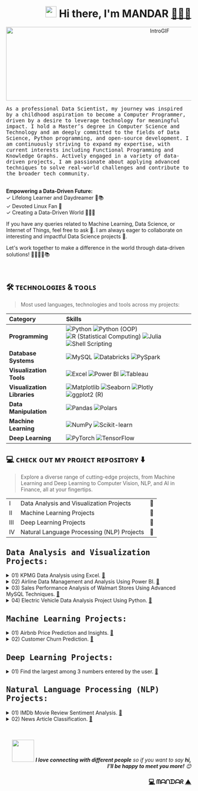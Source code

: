 <h1 align="Right"><img src="https://raw.githubusercontent.com/aemmadi/aemmadi/master/wave.gif" width="30px"> Hi there, I'm MANDAR <a href="#-ᴄʜᴇᴄᴋ-ᴏᴜᴛ-ᴍʏ-ᴘʀᴏᴊᴇᴄᴛ-ʀᴇᴘᴏꜱɪᴛᴏʀʏ-%EF%B8%8F">🧑🏽‍💻</a></h1>


<p align="center">
  <img src="https://github.com/MandarKURUNDWADE/MandarKURUNDWADE/blob/main/IntroGIF_speed.gif" alt="IntroGIF" width="820" height="200">
</p>


<samp>
As a professional Data Scientist, my journey was inspired by a childhood aspiration to become a Computer Programmer, driven by a desire to leverage technology for meaningful impact. I hold a Master’s degree in Computer Science and Technology and am deeply committed to the fields of Data Science, Python programming, and open-source development. I am continuously striving to expand my expertise, with current interests including Functional Programming and Knowledge Graphs. Actively engaged in a variety of data-driven projects, I am passionate about applying advanced techniques to solve real-world challenges and contribute to the broader tech community.
</samp>
<br><br>

**Empowering a Data-Driven Future:** <br>
✓ Lifelong Learner and Daydreamer 🌱📚 <br>
✓ Devoted Linux Fan 🐧 <br>
✓ Creating a Data-Driven World 🌋🏃‍♂️ <br>

If you have any queries related to Machine Learning, Data Science, or Internet of Things, feel free to ask 💬. I am always eager to collaborate on interesting and impactful Data Science projects 👯.

Let's work together to make a difference in the world through data-driven solutions! 🌋🏃‍♂️🌱📚

<br>

<h2 align="Left">🛠 ᴛᴇᴄʜɴᴏʟᴏɢɪᴇꜱ & ᴛᴏᴏʟꜱ</h2>

> Most used languages, technologies and tools across my projects:

| Category               | Skills |
|:-----------------------|:-------|
| **Programming**         | ![Python](https://img.shields.io/badge/Python-3776AB?style=flat&logo=python&logoColor=white) ![Python (OOP)](https://img.shields.io/badge/Python_(OOP)-3776AB?style=flat&logo=python&logoColor=white) ![R (Statistical Computing)](https://img.shields.io/badge/R_(Statistical_Computing)-276DC3?style=flat&logo=r&logoColor=white) ![Julia](https://img.shields.io/badge/Julia-9558B2?style=flat&logo=julia&logoColor=white) ![Shell Scripting](https://img.shields.io/badge/Shell_Scripting-4EAA25?style=flat&logo=gnu-bash&logoColor=white) |
| **Database Systems**    | ![MySQL](https://img.shields.io/badge/MySQL-4479A1?style=flat&logo=mysql&logoColor=white) ![Databricks](https://img.shields.io/badge/Databricks-FF3621?style=flat&logo=databricks&logoColor=white) ![PySpark](https://img.shields.io/badge/PySpark-E25A1C?style=flat&logo=apache-spark&logoColor=white) |
| **Visualization Tools** | ![Excel](https://img.shields.io/badge/Excel-217346?style=flat&logo=microsoft-excel&logoColor=white) ![Power BI](https://img.shields.io/badge/Power_BI-F2C811?style=flat&logo=power-bi&logoColor=black) ![Tableau](https://img.shields.io/badge/Tableau-E97627?style=flat&logo=tableau&logoColor=white) |
| **Visualization Libraries** | ![Matplotlib](https://img.shields.io/badge/Matplotlib-11557C?style=flat&logo=python&logoColor=white) ![Seaborn](https://img.shields.io/badge/Seaborn-0C7DC5?style=flat&logo=python&logoColor=white) ![Plotly](https://img.shields.io/badge/Plotly-3F4F75?style=flat&logo=plotly&logoColor=white) ![ggplot2 (R)](https://img.shields.io/badge/ggplot2_(R)-276DC3?style=flat&logo=r&logoColor=white) |
| **Data Manipulation**   | ![Pandas](https://img.shields.io/badge/Pandas-150458?style=flat&logo=pandas&logoColor=white) ![Polars](https://img.shields.io/badge/Polars-CDD000?style=flat&logo=python&logoColor=white) |
| **Machine Learning**    | ![NumPy](https://img.shields.io/badge/NumPy-013243?style=flat&logo=numpy&logoColor=white) ![Scikit-learn](https://img.shields.io/badge/Scikit_learn-F7931E?style=flat&logo=scikit-learn&logoColor=white) |
| **Deep Learning**       | ![PyTorch](https://img.shields.io/badge/PyTorch-EE4C2C?style=flat&logo=pytorch&logoColor=white) ![TensorFlow](https://img.shields.io/badge/TensorFlow-FF6F00?style=flat&logo=tensorflow&logoColor=white) |


## 💻 ᴄʜᴇᴄᴋ ᴏᴜᴛ ᴍʏ ᴘʀᴏᴊᴇᴄᴛ ʀᴇᴘᴏꜱɪᴛᴏʀʏ ⬇️
>  Explore a diverse range of cutting-edge projects, from Machine Learning and Deep Learning to Computer Vision, NLP, and AI in Finance, all at your fingertips.

||||
|---|---|---|
| I |Data Analysis and Visualization Projects| 🔽|
| II |Machine Learning Projects| 🔽|
| III |Deep Learning Projects| 🔽|
| IV |Natural Language Processing (NLP) Projects| 🔽|


## <samp> Data Analysis and Visualization Projects: </samp>
<details>
  <summary> 
    01) KPMG Data Analysis using Excel.
    <a href="">📂</a> 
  </summary>
  This project aims to analyze customer demographics, transactions, and new customer data to provide insights into business performance and customer behavior. The project consists of six tasks that involve data cleaning, data analysis, and visualization using Excel.
</details> 
<details>
  <summary> 
    02) Airline Data Management and Analysis Using Power BI. 
    <a href="">📂</a> 
  </summary>
  The airline industry operates with numerous complexities, requiring effective data management and insights into flight schedules, passenger details, and ticketing systems. This project aims to analyze airline operations for improving efficiency and customer satisfaction.
</details> 
<details>
  <summary> 
    03) Sales Performance Analysis of Walmart Stores Using Advanced MySQL Techniques. 
    <a href="">📂</a> 
  </summary>
  Walmart wants to optimize its sales strategies by analyzing historical transaction data across branches, customer types, payment methods, and product lines. To achieve this, advanced MySQL queries will be employed to answer challenging business questions related to sales performance, customer segmentation, and product trends.
</details>
<details>
  <summary> 
    04) Electric Vehicle Data Analysis Project Using Python. 
    <a href="">📂</a> 
  </summary>
  In this project, you will analyze a dataset related to electric vehicles (EVs). The dataset contains various features such as electric range, energy consumption, price, and other relevant attributes. Your goal is to conduct a thorough analysis to uncover meaningful insights, tell a compelling story, conduct hypothesis testing and provide actionable recommendations based on the data.
</details>


## <samp> Machine Learning Projects: </samp>
<details>
  <summary> 
    01) Airbnb Price Prediction and Insights.
    <a href="">📂</a> 
  </summary>
  This repository consists of customized word embedding pre-trained on banking and finance terms which will be helpful in analyzing
</details> 
<details>
  <summary> 
    02) Customer Churn Prediction.
    <a href="">📂</a> 
  </summary>
  This repository consists of customized word embedding pre-trained on banking and finance terms which will be helpful in analyzing
</details> 

## <samp> Deep Learning Projects: <samp>
<details>
  <summary> 
    01) Find the largest among 3 numbers entered by the user. 
    <a href="">📂</a> 
  </summary>
  This repository consists of customized word embedding pre-trained on banking and finance terms which will be helpful in analyzing
</details> 

## <samp> Natural Language Processing (NLP) Projects: <samp>
<details>
  <summary> 
    01) IMDb Movie Review Sentiment Analysis. 
    <a href="">📂</a> 
  </summary>
  The primary objective of this project is to build a machine learning classification model that can predict the sentiment of IMDb movie reviews. The dataset contains a collection of movie reviews, and each review is labeled as either positive or negative. Using text preprocessing, feature extraction techniques (such as TF-IDF), and various classification algorithms, the project will aim to develop a model that can effectively classify the sentiment of movie reviews. The model’s performance will be evaluated using standard classification metrics, such as accuracy, precision, recall, and F1-score.
</details> 
<details>
  <summary> 
    02) News Article Classification. 
    <a href="">📂</a> 
  </summary>
  The primary objective of this project is to build a classification model that can automatically categorize news articles into different predefined categories. The model will be trained using a labeled dataset of news articles and will output the most likely category (e.g., sports, politics, or technology) for any given article.
</details>

<br>
<br>

<p align="Right">
  <img src="https://media.giphy.com/media/LnQjpWaON8nhr21vNW/giphy.gif" width="60"> <em><b>I love connecting with different people</b> so if you want to say <b>hi, I'll be happy to meet you more!</b> 😊</em>
</p>


<h3 align="Right"><a href="">💻</a> ᗰᗩᑎᗪᗩᖇ <a href="">▲</a></h3>
